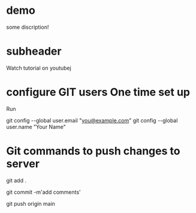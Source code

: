 # demo

some discription!

# subheader

Watch tutorial on youtubej
# configure GIT users One time set up
Run

  git config --global user.email "you@example.com"
  git config --global user.name "Your Name"

# Git commands to push changes to server
git add .

git commit -m'add comments'

git push origin main